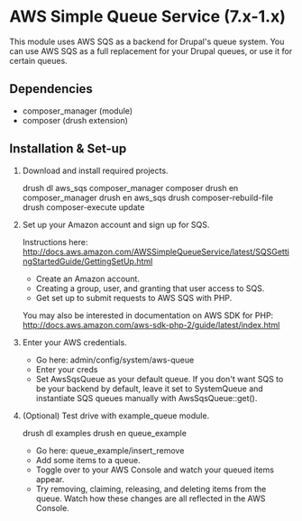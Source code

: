 AWS Simple Queue Service (7.x-1.x)
===================================

This module uses AWS SQS as a backend for Drupal's queue system. You can use AWS SQS as a full replacement for your Drupal queues, or use it for certain queues.

Dependencies
-------------

  - composer_manager (module)
  - composer (drush extension)


Installation & Set-up
----------------------

  1. Download and install required projects.

        drush dl aws_sqs composer_manager composer
        drush en composer_manager
        drush en aws_sqs
        drush composer-rebuild-file
        drush composer-execute update

  2. Set up your Amazon account and sign up for SQS.

        Instructions here:
        http://docs.aws.amazon.com/AWSSimpleQueueService/latest/SQSGettingStartedGuide/GettingSetUp.html

        - Create an Amazon account.
        - Creating a group, user, and granting that user access to SQS.
        - Get set up to submit requests to AWS SQS with PHP.
        
        You may also be interested in documentation on AWS SDK for PHP:
        http://docs.aws.amazon.com/aws-sdk-php-2/guide/latest/index.html

  3. Enter your AWS credentials.

        - Go here: admin/config/system/aws-queue
        - Enter your creds
        - Set AwsSqsQueue as your default queue. If you don't want SQS to be your
          backend by default, leave it set to SystemQueue and instantiate SQS
          queues manually with AwsSqsQueue::get().

  4. (Optional) Test drive with example_queue module.

        drush dl examples
        drush en queue_example
        
        - Go here: queue_example/insert_remove
        - Add some items to a queue.
        - Toggle over to your AWS Console and watch your queued items appear.
        - Try removing, claiming, releasing, and deleting items from the queue.
          Watch how these changes are all reflected in the AWS Console.
